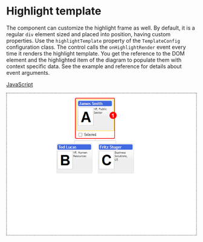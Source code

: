 # Highlight template

The component can customize the highlight frame as well. By default, it is a regular `div` element sized and placed into position, having custom properties.  Use the `highlightTemplate` property of the `TemplateConfig` configuration class. The control calls the `onHighlightRender` event every time it renders the highlight template. You get the reference to the DOM element and the highlighted item of the diagram to populate them with context specific data. See the example and reference for details about event arguments.

[JavaScript](javascript.controls/CaseHighlightTemplate.html)

![Screenshot](javascript.controls/__image_snapshots__/CaseHighlightTemplate-snap.png)